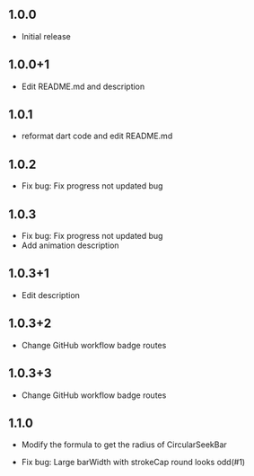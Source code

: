 ## 1.0.0

- Initial release

## 1.0.0+1

- Edit README.md and description

## 1.0.1

- reformat dart code and edit README.md

## 1.0.2

- Fix bug: Fix progress not updated bug

## 1.0.3

- Fix bug: Fix progress not updated bug
- Add animation description 

## 1.0.3+1

- Edit description

## 1.0.3+2

- Change GitHub workflow badge routes

## 1.0.3+3

- Change GitHub workflow badge routes

## 1.1.0

- Modify the formula to get the radius of CircularSeekBar

- Fix bug: Large barWidth with strokeCap round looks odd(#1)